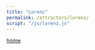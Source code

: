 ```yaml
---
title: "Lorenz"
permalink: /attractors/lorenz/
script: "/js/lorenz.js"
---
```


[home](../README.md)

